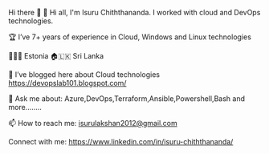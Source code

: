 Hi there 👋
🔭 Hi all, I'm Isuru Chiththananda. I worked with cloud and DevOps technologies.

🏆 I’ve 7+ years of experience in Cloud, Windows and Linux technologies

📍🇪🇪 Estonia 
🏠🇱🇰 Sri Lanka


📝 I’ve blogged here about Cloud technologies https://devopslab101.blogspot.com/

💬 Ask me about: Azure,DevOps,Terraform,Ansible,Powershell,Bash and more........

📫 How to reach me: isurulakshan2012@gmail.com

Connect with me:
https://www.linkedin.com/in/isuru-chiththananda/
<!---
isurulakshan/isurulakshan is a ✨ special ✨ repository because its `README.md` (this file) appears on your GitHub profile.
You can click the Preview link to take a look at your changes.
--->
